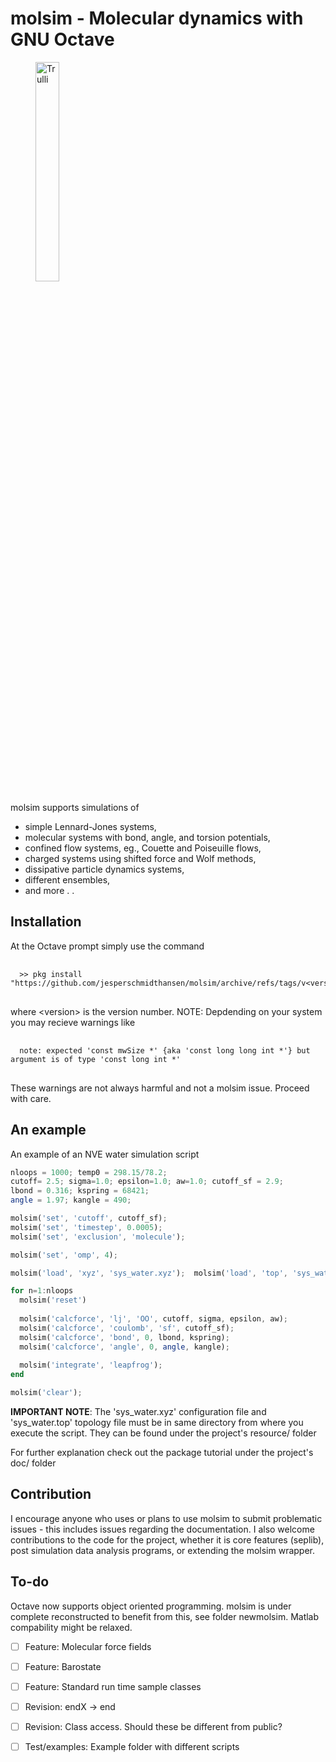  <html>
<body>
<h1> molsim - Molecular dynamics with GNU Octave </h1>
<p>
<figure>
  <img src="doc/logo.png" alt="Trulli" style="width:30%">
</figure> 
</p>

<p>
molsim supports simulations of
</p>

<ul>
<li>simple Lennard-Jones systems,</li>
<li>molecular systems with bond, angle, and torsion potentials,</li>
<li>confined flow systems, eg., Couette and Poiseuille flows,</li>
<li>charged systems using shifted force and Wolf methods,</li>
<li>dissipative particle dynamics systems,</li>
<li>different ensembles,</li>
<li> and more . .</li>
</ul>

<h2>Installation </h2>
<p>At the Octave prompt simply use the command </p>
<pre>
 <code>
  >> pkg install "https://github.com/jesperschmidthansen/molsim/archive/refs/tags/v&lt;version&gt;.tar.gz"
 </code> 
</pre>
<p>where &lt;version&gt; is the version number. NOTE: Depdending on your system you may recieve warnings like
<pre>
 <code>
  note: expected 'const mwSize *' {aka 'const long long int *'} but argument is of type 'const long int *'
 </code> 
</pre>
These warnings are not always harmful and not a molsim issue. Proceed with care.

<h2>An example</h2>
An example of an NVE water simulation script

```octave
nloops = 1000; temp0 = 298.15/78.2;
cutoff= 2.5; sigma=1.0; epsilon=1.0; aw=1.0; cutoff_sf = 2.9;
lbond = 0.316; kspring = 68421; 
angle = 1.97; kangle = 490;

molsim('set', 'cutoff', cutoff_sf);
molsim('set', 'timestep', 0.0005);
molsim('set', 'exclusion', 'molecule'); 

molsim('set', 'omp', 4);

molsim('load', 'xyz', 'sys_water.xyz');  molsim('load', 'top', 'sys_water.top');

for n=1:nloops 
  molsim('reset')
  
  molsim('calcforce', 'lj', 'OO', cutoff, sigma, epsilon, aw);
  molsim('calcforce', 'coulomb', 'sf', cutoff_sf);
  molsim('calcforce', 'bond', 0, lbond, kspring);
  molsim('calcforce', 'angle', 0, angle, kangle);
  
  molsim('integrate', 'leapfrog');
end

molsim('clear');
```
<p> <b>IMPORTANT NOTE</b>: The 'sys_water.xyz' configuration file and 'sys_water.top' topology file must be in
same directory from where you execute the script. They can be found under the project's resource/ folder </p>
<p> For further explanation check out the package tutorial under the project's doc/ folder </p> 

<h2>Contribution</h2>
<p>
I encourage anyone who uses or plans to use molsim to submit problematic issues - this includes issues regarding the documentation. I also welcome contributions to the code for the project, whether it is core features (seplib), post simulation data analysis programs, or extending the molsim wrapper. 
</p>

<h2>To-do</h2>
Octave now supports object oriented programming. molsim is under complete reconstructed to benefit from this, see folder newmolsim. Matlab compability
might be relaxed.

- [ ] Feature: Molecular force fields
- [ ] Feature: Barostate
- [ ] Feature: Standard run time sample classes
- [ ] Revision: endX -> end
- [ ] Revision: Class access. Should these be different from public?
- [ ] Test/examples: Example folder with different scripts





</body>
</html>
